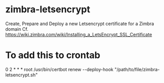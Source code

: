 # zimbra-letsencrypt
Create, Prepare and Deploy a new Letsencrypt certificate for a Zimbra domain
Cf. https://wiki.zimbra.com/wiki/Installing_a_LetsEncrypt_SSL_Certificate

# To add this to crontab

0 2 * * * root /usr/bin/certbot renew --deploy-hook "/path/to/file/zimbra-letsencrypt.sh"
